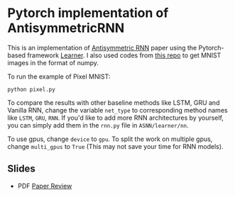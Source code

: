 # Pytorch implementation of AntisymmetricRNN
This is an implementation of [Antisymmetric RNN](https://openreview.net/pdf?id=ryxepo0cFX)
paper using the Pytorch-based framework [Learner](https://github.com/jpzxshi/learner). I also used codes from [this repo](https://github.com/hsjeong5/MNIST-for-Numpy) to get MNIST images in the format of numpy.

To run the example of Pixel MNIST:
```
python pixel.py
```

To compare the results with other baseline methods like LSTM, GRU and Vanilla RNN, change the variable `net_type` to corresponding method names like `LSTM`, `GRU`, `RNN`. If you'd like to add more RNN architectures by yourself, you can simply add them in the `rnn.py` file in `ASNN/learner/nn`. 

To use gpus, change `device` to `gpu`. To split the work on multiple gpus, change `multi_gpus` to `True` (This may not save your time for RNN models).

## Slides
* PDF [Paper Review](Antisymmetric_RNN.pdf)


